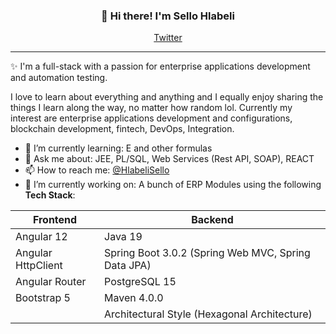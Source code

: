 <h3 align="center">👋 Hi there! I'm Sello Hlabeli</h3>
<p align="center">
  <a href="https://twitter.com/HlabeliSello">Twitter</a>
</p>

---
✨ I'm a full-stack with a passion for enterprise applications development and automation testing. 

I love to learn about everything and anything and I equally enjoy sharing the things I learn along the way, no matter how random lol. Currently my interest are enterprise applications development and configurations, blockchain development, fintech, DevOps, Integration.

- 🌱 I’m currently learning: E and other formulas
- 💬 Ask me about: JEE, PL/SQL, Web Services (Rest API, SOAP), REACT
- 📫 How to reach me: [@HlabeliSello](https://twitter.com/HlabeliSello)
- 🔭 I’m currently working on: A bunch of ERP Modules using the following <b>Tech Stack</b>:
<table class="table">
  <thead>
    <tr>
      <th scope="col">Frontend</th>
      <th scope="col">Backend</th>
    </tr>
  </thead>
  <tbody>
    <tr>
      <td>Angular 12</td>
      <td>Java 19</td>
    </tr>
    <tr>
      <td>Angular HttpClient</td>
      <td>Spring Boot 3.0.2 (Spring Web MVC, Spring Data JPA)</td>
    </tr>
    <tr>
      <td>Angular Router</td>
      <td>PostgreSQL 15</td>
    </tr>
     <tr>
      <td>Bootstrap 5</td>
      <td>Maven 4.0.0</td>
    </tr>
    <tr>
      <td></td>
      <td>Architectural Style (Hexagonal Architecture)</td></tr>
  </tbody>
</table>
